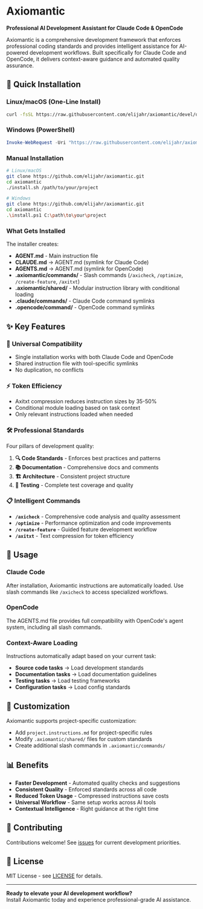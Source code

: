 # Axiomantic

**Professional AI Development Assistant for Claude Code & OpenCode**

Axiomantic is a comprehensive development framework that enforces professional coding standards and provides intelligent assistance for AI-powered development workflows. Built specifically for Claude Code and OpenCode, it delivers context-aware guidance and automated quality assurance.

## 🚀 Quick Installation

### Linux/macOS (One-Line Install)
```bash
curl -fsSL https://raw.githubusercontent.com/elijahr/axiomantic/devel/dist/install.sh | bash
```

### Windows (PowerShell)
```powershell
Invoke-WebRequest -Uri "https://raw.githubusercontent.com/elijahr/axiomantic/devel/dist/install.ps1" -UseBasicParsing | Invoke-Expression
```

### Manual Installation
```bash
# Linux/macOS
git clone https://github.com/elijahr/axiomantic.git
cd axiomantic
./install.sh /path/to/your/project

# Windows
git clone https://github.com/elijahr/axiomantic.git
cd axiomantic
.\install.ps1 C:\path\to\your\project
```

### What Gets Installed

The installer creates:
- **AGENT.md** - Main instruction file
- **CLAUDE.md** → AGENT.md (symlink for Claude Code)  
- **AGENTS.md** → AGENT.md (symlink for OpenCode)
- **.axiomantic/commands/** - Slash commands (`/axicheck`, `/optimize`, `/create-feature`, `/axitxt`)
- **.axiomantic/shared/** - Modular instruction library with conditional loading
- **.claude/commands/** - Claude Code command symlinks
- **.opencode/command/** - OpenCode command symlinks

## ✨ Key Features

### 🎯 **Universal Compatibility**
- Single installation works with both Claude Code and OpenCode
- Shared instruction file with tool-specific symlinks
- No duplication, no conflicts

### ⚡ **Token Efficiency** 
- Axitxt compression reduces instruction sizes by 35-50%
- Conditional module loading based on task context
- Only relevant instructions loaded when needed

### 🛠️ **Professional Standards**
Four pillars of development quality:
1. **🔍 Code Standards** - Enforces best practices and patterns
2. **📚 Documentation** - Comprehensive docs and comments
3. **🏗️ Architecture** - Consistent project structure
4. **🧪 Testing** - Complete test coverage and quality

### 📋 **Intelligent Commands**

- **`/axicheck`** - Comprehensive code analysis and quality assessment
- **`/optimize`** - Performance optimization and code improvements  
- **`/create-feature`** - Guided feature development workflow
- **`/axitxt`** - Text compression for token efficiency

## 🔧 Usage

### Claude Code
After installation, Axiomantic instructions are automatically loaded. Use slash commands like `/axicheck` to access specialized workflows.

### OpenCode  
The AGENTS.md file provides full compatibility with OpenCode's agent system, including all slash commands.

### Context-Aware Loading
Instructions automatically adapt based on your current task:
- **Source code tasks** → Load development standards
- **Documentation tasks** → Load documentation guidelines  
- **Testing tasks** → Load testing frameworks
- **Configuration tasks** → Load config standards

## 🎨 Customization

Axiomantic supports project-specific customization:
- Add `project.instructions.md` for project-specific rules
- Modify `.axiomantic/shared/` files for custom standards
- Create additional slash commands in `.axiomantic/commands/`

## 📊 Benefits

- **Faster Development** - Automated quality checks and suggestions
- **Consistent Quality** - Enforced standards across all code
- **Reduced Token Usage** - Compressed instructions save costs
- **Universal Workflow** - Same setup works across AI tools
- **Contextual Intelligence** - Right guidance at the right time

## 🤝 Contributing

Contributions welcome! See [issues](https://github.com/elijahr/axiomantic/issues) for current development priorities.

## 📄 License

MIT License - see [LICENSE](LICENSE) for details.

---

**Ready to elevate your AI development workflow?**  
Install Axiomantic today and experience professional-grade AI assistance.